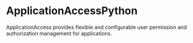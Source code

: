 # ApplicationAccessPython
 ApplicationAccess provides flexible and configurable user permission and authorization management for applications.
